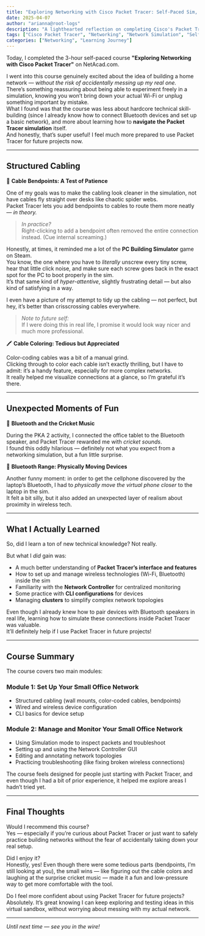 ```yaml
---
title: "Exploring Networking with Cisco Packet Tracer: Self-Paced Sim, Real-World Lessons (and Some Laughs)"
date: 2025-04-07
author: "arianna@root-logs"
description: "A lighthearted reflection on completing Cisco's Packet Tracer course — from frustrating cable bendpoints to surprise cricket music, and learning to navigate the sim like a pro."
tags: ["Cisco Packet Tracer", "Networking", "Network Simulation", "Self-Paced Learning", "Tech Blog", "Structured Cabling", "Bluetooth", "Network Controller", "Beginner Networking"]
categories: ["Networking", "Learning Journey"]
---
```


Today, I completed the 3-hour self-paced course **"Exploring Networking with Cisco Packet Tracer"** on NetAcad.com.  

I went into this course genuinely excited about the idea of building a home network — *without the risk of accidentally messing up my real one.*  
There’s something reassuring about being able to experiment freely in a simulation, knowing you won’t bring down your actual Wi-Fi or unplug something important by mistake.  
What I found was that the course was less about hardcore technical skill-building (since I already know how to connect Bluetooth devices and set up a basic network), and more about learning how to **navigate the Packet Tracer simulation** itself.  
And honestly, that’s super useful! I feel much more prepared to use Packet Tracer for future projects now.

---

## Structured Cabling

🚧 **Cable Bendpoints: A Test of Patience**

One of my goals was to make the cabling look cleaner in the simulation, not have cables fly straight over desks like chaotic spider webs.  
Packet Tracer lets you add bendpoints to cables to route them more neatly — *in theory.*

> *In practice?*  
> Right-clicking to add a bendpoint often removed the entire connection instead. (Cue internal screaming.)

Honestly, at times, it reminded me a lot of the **PC Building Simulator** game on Steam.  
You know, the one where you have to *literally* unscrew every tiny screw, hear that little click noise, and make sure each screw goes back in the exact spot for the PC to boot properly in the sim.  
It’s that same kind of *hyper-attentive*, slightly frustrating detail — but also kind of satisfying in a way.

I even have a picture of my attempt to tidy up the cabling — not perfect, but hey, it’s better than crisscrossing cables everywhere.

> *Note to future self:*  
> If I were doing this in real life, I promise it would look way nicer and much more professional.

🖍️ **Cable Coloring: Tedious but Appreciated**

Color-coding cables was a bit of a manual grind.  
Clicking through to color each cable isn’t exactly thrilling, but I have to admit: it’s a handy feature, especially for more complex networks.  
It really helped me visualize connections at a glance, so I’m grateful it’s there.

---

## Unexpected Moments of Fun

🎵 **Bluetooth and the Cricket Music**

During the PKA 2 activity, I connected the office tablet to the Bluetooth speaker, and Packet Tracer rewarded me with *cricket sounds*.  
I found this oddly hilarious — definitely not what you expect from a networking simulation, but a fun little surprise.

📱 **Bluetooth Range: Physically Moving Devices**

Another funny moment: in order to get the cellphone discovered by the laptop’s Bluetooth, I had to *physically move the virtual phone closer* to the laptop in the sim.  
It felt a bit silly, but it also added an unexpected layer of realism about proximity in wireless tech.

---

## What I Actually Learned

So, did I learn a ton of new technical knowledge? Not really.

But what I *did* gain was:
- A much better understanding of **Packet Tracer’s interface and features**
- How to set up and manage wireless technologies (Wi-Fi, Bluetooth) inside the sim
- Familiarity with the **Network Controller** for centralized monitoring
- Some practice with **CLI configurations** for devices
- Managing **clusters** to simplify complex network topologies

Even though I already knew how to pair devices with Bluetooth speakers in real life, learning how to simulate these connections inside Packet Tracer was valuable.  
It’ll definitely help if I use Packet Tracer in future projects!

---

## Course Summary

The course covers two main modules:

### Module 1: Set Up Your Small Office Network
- Structured cabling (wall mounts, color-coded cables, bendpoints)
- Wired and wireless device configuration
- CLI basics for device setup

### Module 2: Manage and Monitor Your Small Office Network
- Using Simulation mode to inspect packets and troubleshoot
- Setting up and using the Network Controller GUI
- Editing and annotating network topologies
- Practicing troubleshooting (like fixing broken wireless connections)

The course feels designed for people just starting with Packet Tracer, and even though I had a bit of prior experience, it helped me explore areas I hadn’t tried yet.

---

## Final Thoughts

Would I recommend this course?  
Yes — especially if you’re curious about Packet Tracer or just want to safely practice building networks without the fear of accidentally taking down your real setup.

Did I enjoy it?  
Honestly, yes! Even though there were some tedious parts (bendpoints, I’m still looking at you), the small wins — like figuring out the cable colors and laughing at the surprise cricket music — made it a fun and low-pressure way to get more comfortable with the tool.

Do I feel more confident about using Packet Tracer for future projects?  
Absolutely. It’s great knowing I can keep exploring and testing ideas in this virtual sandbox, without worrying about messing with my actual network.

---

*Until next time — see you in the wire!*
